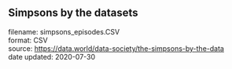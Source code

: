 ## Simpsons by the datasets   

filename: simpsons_episodes.CSV   
format: CSV   
source: https://data.world/data-society/the-simpsons-by-the-data   
date updated: 2020-07-30   
